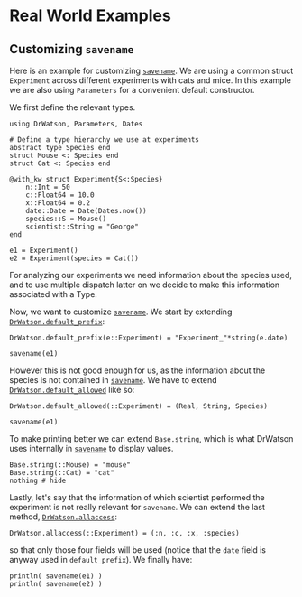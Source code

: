 # Real World Examples


## Customizing `savename`
Here is an example for customizing [`savename`](@ref). We are using a common struct `Experiment` across different experiments with cats and mice.
In this example we are also using `Parameters` for a convenient default constructor.

We first define the relevant types.

```@example customizing
using DrWatson, Parameters, Dates

# Define a type hierarchy we use at experiments
abstract type Species end
struct Mouse <: Species end
struct Cat <: Species end

@with_kw struct Experiment{S<:Species}
    n::Int = 50
    c::Float64 = 10.0
    x::Float64 = 0.2
    date::Date = Date(Dates.now())
    species::S = Mouse()
    scientist::String = "George"
end

e1 = Experiment()
e2 = Experiment(species = Cat())
```

For analyzing our experiments we need information about the species used, and to use multiple dispatch latter on we decide to make this information associated with a Type.

Now, we want to customize [`savename`](@ref). We start by extending [`DrWatson.default_prefix`](@ref):
```@example customizing
DrWatson.default_prefix(e::Experiment) = "Experiment_"*string(e.date)

savename(e1)
```
However this is not good enough for us, as the information about the species is not contained in [`savename`](@ref). We have to extend [`DrWatson.default_allowed`](@ref) like so:
```@example customizing
DrWatson.default_allowed(::Experiment) = (Real, String, Species)

savename(e1)
```
To make printing better we can extend `Base.string`, which is what DrWatson uses internally in [`savename`](@ref) to display values.
```@example customizing
Base.string(::Mouse) = "mouse"
Base.string(::Cat) = "cat"
nothing # hide
```

Lastly, let's say that the information of which scientist performed the experiment is not really relevant for `savename`. We can extend the last method, [`DrWatson.allaccess`](@ref):
```@example customizing
DrWatson.allaccess(::Experiment) = (:n, :c, :x, :species)
```
so that only those four fields will be used (notice that the `date` field is anyway used in `default_prefix`). We finally have:
```@example customizing
println( savename(e1) )
println( savename(e2) )
```
